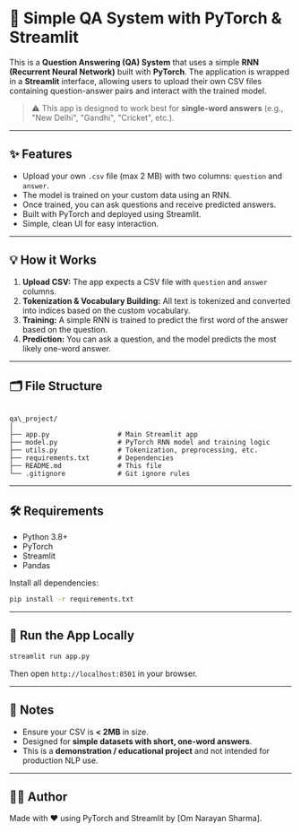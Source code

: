 
# 🧠 Simple QA System with PyTorch & Streamlit

This is a **Question Answering (QA) System** that uses a simple **RNN (Recurrent Neural Network)** built with **PyTorch**. The application is wrapped in a **Streamlit** interface, allowing users to upload their own CSV files containing question-answer pairs and interact with the trained model.

> ⚠️ This app is designed to work best for **single-word answers** (e.g., "New Delhi", "Gandhi", "Cricket", etc.).

---

## ✨ Features

- Upload your own `.csv` file (max 2 MB) with two columns: `question` and `answer`.
- The model is trained on your custom data using an RNN.
- Once trained, you can ask questions and receive predicted answers.
- Built with PyTorch and deployed using Streamlit.
- Simple, clean UI for easy interaction.

---

## 💡 How it Works

1. **Upload CSV:** The app expects a CSV file with `question` and `answer` columns.
2. **Tokenization & Vocabulary Building:** All text is tokenized and converted into indices based on the custom vocabulary.
3. **Training:** A simple RNN is trained to predict the first word of the answer based on the question.
4. **Prediction:** You can ask a question, and the model predicts the most likely one-word answer.

---

## 🗂️ File Structure

```

qa\_project/
│
├── app.py                 # Main Streamlit app
├── model.py               # PyTorch RNN model and training logic
├── utils.py               # Tokenization, preprocessing, etc.
├── requirements.txt       # Dependencies
├── README.md              # This file
└── .gitignore             # Git ignore rules

````

---

## 🛠 Requirements

- Python 3.8+
- PyTorch
- Streamlit
- Pandas

Install all dependencies:

```bash
pip install -r requirements.txt
````

---

## 🚀 Run the App Locally

```bash
streamlit run app.py
```

Then open `http://localhost:8501` in your browser.

---

## 📌 Notes

* Ensure your CSV is **< 2MB** in size.
* Designed for **simple datasets with short, one-word answers**.
* This is a **demonstration / educational project** and not intended for production NLP use.

---


## 🙋‍♂️ Author

Made with ❤️ using PyTorch and Streamlit by \[Om Narayan Sharma].


